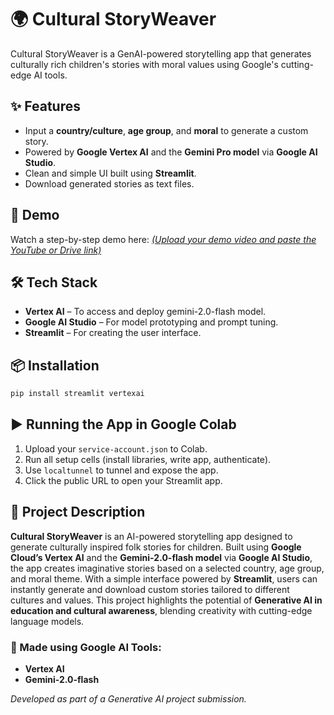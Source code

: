 # 🌍 Cultural StoryWeaver

Cultural StoryWeaver is a GenAI-powered storytelling app that generates culturally rich children's stories with moral values using Google's cutting-edge AI tools.

## ✨ Features

* Input a **country/culture**, **age group**, and **moral** to generate a custom story.
* Powered by **Google Vertex AI** and the **Gemini Pro model** via **Google AI Studio**.
* Clean and simple UI built using **Streamlit**.
* Download generated stories as text files.

## 🚀 Demo

Watch a step-by-step demo here: *[(Upload your demo video and paste the YouTube or Drive link)](https://drive.google.com/file/d/1TC4YdK3KnAa4xq4Nwg2xvpXpNXJMeyL_/view?usp=sharing)*

## 🛠️ Tech Stack

* **Vertex AI** – To access and deploy gemini-2.0-flash model.
* **Google AI Studio** – For model prototyping and prompt tuning.
* **Streamlit** – For creating the user interface.

## 📦 Installation

```bash
pip install streamlit vertexai
```

## ▶️ Running the App in Google Colab

1. Upload your `service-account.json` to Colab.
2. Run all setup cells (install libraries, write app, authenticate).
3. Use `localtunnel` to tunnel and expose the app.
4. Click the public URL to open your Streamlit app.

## 📝 Project Description

**Cultural StoryWeaver** is an AI-powered storytelling app designed to generate culturally inspired folk stories for children. Built using **Google Cloud’s Vertex AI** and the **Gemini-2.0-flash model** via **Google AI Studio**, the app creates imaginative stories based on a selected country, age group, and moral theme. With a simple interface powered by **Streamlit**, users can instantly generate and download custom stories tailored to different cultures and values. This project highlights the potential of **Generative AI in education and cultural awareness**, blending creativity with cutting-edge language models.


### 👏 Made using Google AI Tools:

* **Vertex AI**
* **Gemini-2.0-flash**

*Developed as part of a Generative AI project submission.*

